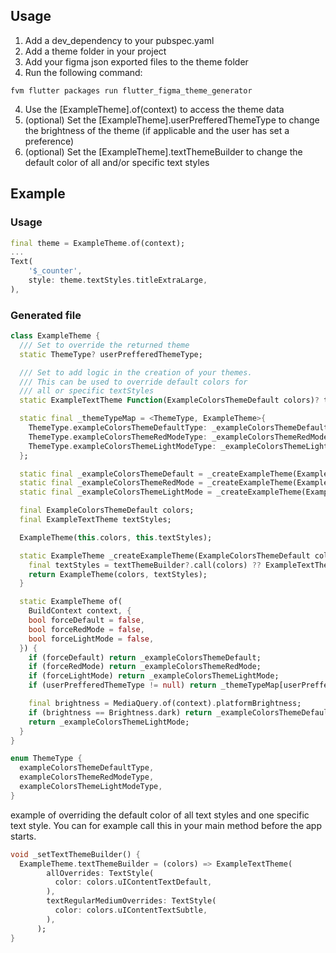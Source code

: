 ## Usage

1. Add a dev_dependency to your pubspec.yaml
1. Add a theme folder in your project
1. Add your figma json exported files to the theme folder
1. Run the following command:

```
fvm flutter packages run flutter_figma_theme_generator
```

4. Use the [ExampleTheme].of(context) to access the theme data
5. (optional) Set the [ExampleTheme].userPrefferedThemeType to change the brightness of the theme (if applicable and the user has set a preference)
6. (optional) Set the [ExampleTheme].textThemeBuilder to change the default color of all and/or specific text styles

## Example

### Usage

```dart
final theme = ExampleTheme.of(context);
...
Text(
    '$_counter',
    style: theme.textStyles.titleExtraLarge,
),
```

### Generated file

```dart
class ExampleTheme {
  /// Set to override the returned theme
  static ThemeType? userPrefferedThemeType;

  /// Set to add logic in the creation of your themes.
  /// This can be used to override default colors for
  /// all or specific textStyles
  static ExampleTextTheme Function(ExampleColorsThemeDefault colors)? textThemeBuilder;

  static final _themeTypeMap = <ThemeType, ExampleTheme>{
    ThemeType.exampleColorsThemeDefaultType: _exampleColorsThemeDefault,
    ThemeType.exampleColorsThemeRedModeType: _exampleColorsThemeRedMode,
    ThemeType.exampleColorsThemeLightModeType: _exampleColorsThemeLightMode,
  };

  static final _exampleColorsThemeDefault = _createExampleTheme(ExampleColorsThemeDefault());
  static final _exampleColorsThemeRedMode = _createExampleTheme(ExampleColorsThemeRedMode.instance);
  static final _exampleColorsThemeLightMode = _createExampleTheme(ExampleColorsThemeLightMode.instance);

  final ExampleColorsThemeDefault colors;
  final ExampleTextTheme textStyles;

  ExampleTheme(this.colors, this.textStyles);

  static ExampleTheme _createExampleTheme(ExampleColorsThemeDefault colors) {
    final textStyles = textThemeBuilder?.call(colors) ?? ExampleTextTheme();
    return ExampleTheme(colors, textStyles);
  }

  static ExampleTheme of(
    BuildContext context, {
    bool forceDefault = false,
    bool forceRedMode = false,
    bool forceLightMode = false,
  }) {
    if (forceDefault) return _exampleColorsThemeDefault;
    if (forceRedMode) return _exampleColorsThemeRedMode;
    if (forceLightMode) return _exampleColorsThemeLightMode;
    if (userPrefferedThemeType != null) return _themeTypeMap[userPrefferedThemeType!]!;

    final brightness = MediaQuery.of(context).platformBrightness;
    if (brightness == Brightness.dark) return _exampleColorsThemeDefault;
    return _exampleColorsThemeLightMode;
  }
}

enum ThemeType {
  exampleColorsThemeDefaultType,
  exampleColorsThemeRedModeType,
  exampleColorsThemeLightModeType,
}
```

example of overriding the default color of all text styles and one specific text style. You can for example call this in your main method before the app starts.

```dart
void _setTextThemeBuilder() {
  ExampleTheme.textThemeBuilder = (colors) => ExampleTextTheme(
        allOverrides: TextStyle(
          color: colors.uIContentTextDefault,
        ),
        textRegularMediumOverrides: TextStyle(
          color: colors.uIContentTextSubtle,
        ),
      );
}
```
